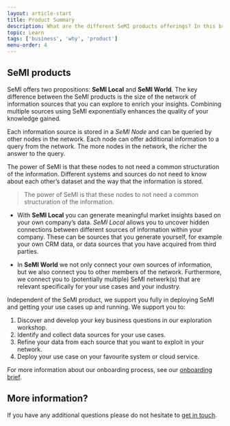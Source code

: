 ```yaml
---
layout: article-start
title: Product Summary
description: What are the different SeMI products offerings? In this brief you will discover which product fits your organisation best. 
topic: Learn
tags: ['business', 'why', 'product']
menu-order: 4
---
```


## SeMI products

SeMI offers two propositions: **SeMI Local** and **SeMI World**. The key difference between the SeMI products is the size of the network of information sources that you can explore to enrich your insights. Combining multiple sources using SeMI exponentially enhances the quality of your knowledge gained.

Each information source is stored in a *SeMI Node* and can be queried by other nodes in the network. Each node can offer additional information to a query from the network. The more nodes in the network, the richer the answer to the query.

The power of SeMI is that these nodes to not need a common structuration of the information. Different systems and sources do not need to know about each other’s dataset and the way that the information is stored. 

> The power of SeMI is that these nodes to not need a common structuration of the information. 

- With **SeMI Local** you can generate meaningful market insights based on your own company’s data. *SeMI Local* allows you to uncover hidden connections between different sources of information within your company. These can be sources that you generate yourself, for example your own CRM data, or data sources that you have acquired from third parties. 

- In **SeMI World** we not only connect your own sources of information, but we also connect you to other members of the network. Furthermore, we connect you to (potentially multiple) SeMI netwerk(s) that are relevant specifically for your use cases and your industry.  

Independent of the SeMI product, we support you fully in deploying SeMI and getting your use cases up and running. We support you to:

1. Discover and develop your key business questions in our exploration workshop.
2. Identify and collect data sources for your use cases.
3. Refine your data from each source that you want to exploit in your network.
4. Deploy your use case on your favourite system or cloud service.

For more information about our onboarding process, see our [onboarding brief](/knowledge-base/start/onboarding-brief/).

## More information?
If you have any additional questions please do not hesitate to [get in touch](/contact/).


